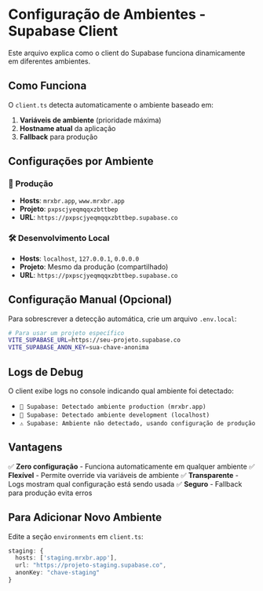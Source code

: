 # Configuração de Ambientes - Supabase Client

Este arquivo explica como o client do Supabase funciona dinamicamente em diferentes ambientes.

## Como Funciona

O `client.ts` detecta automaticamente o ambiente baseado em:

1. **Variáveis de ambiente** (prioridade máxima)
2. **Hostname atual** da aplicação
3. **Fallback** para produção

## Configurações por Ambiente

### 🚀 Produção
- **Hosts**: `mrxbr.app`, `www.mrxbr.app`
- **Projeto**: `pxpscjyeqmqqxzbttbep`
- **URL**: `https://pxpscjyeqmqqxzbttbep.supabase.co`

### 🛠️ Desenvolvimento Local
- **Hosts**: `localhost`, `127.0.0.1`, `0.0.0.0`
- **Projeto**: Mesmo da produção (compartilhado)
- **URL**: `https://pxpscjyeqmqqxzbttbep.supabase.co`

## Configuração Manual (Opcional)

Para sobrescrever a detecção automática, crie um arquivo `.env.local`:

```bash
# Para usar um projeto específico
VITE_SUPABASE_URL=https://seu-projeto.supabase.co
VITE_SUPABASE_ANON_KEY=sua-chave-anonima
```

## Logs de Debug

O client exibe logs no console indicando qual ambiente foi detectado:

- `🔧 Supabase: Detectado ambiente production (mrxbr.app)`
- `🔧 Supabase: Detectado ambiente development (localhost)`
- `⚠️ Supabase: Ambiente não detectado, usando configuração de produção`

## Vantagens

✅ **Zero configuração** - Funciona automaticamente em qualquer ambiente
✅ **Flexível** - Permite override via variáveis de ambiente
✅ **Transparente** - Logs mostram qual configuração está sendo usada
✅ **Seguro** - Fallback para produção evita erros

## Para Adicionar Novo Ambiente

Edite a seção `environments` em `client.ts`:

```typescript
staging: {
  hosts: ['staging.mrxbr.app'],
  url: "https://projeto-staging.supabase.co",
  anonKey: "chave-staging"
}
```
